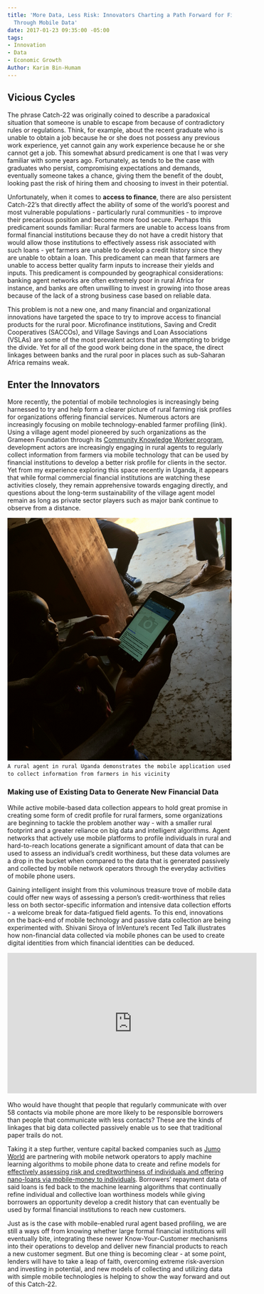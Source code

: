 ```yaml
---
title: 'More Data, Less Risk: Innovators Charting a Path Forward for Financial Inclusion
  Through Mobile Data'
date: 2017-01-23 09:35:00 -05:00
tags:
- Innovation
- Data
- Economic Growth
Author: Karim Bin-Humam
---
```


## Vicious Cycles

The phrase Catch-22 was originally coined to describe a paradoxical situation that someone is unable to escape from because of contradictory rules or regulations. Think, for example, about the recent graduate who is unable to obtain a job because he or she does not possess any previous work experience, yet cannot gain any work experience because he or she cannot get a job. This somewhat absurd predicament is one that I was very familiar with some years ago. Fortunately, as tends to be the case with graduates who persist, compromising expectations and demands, eventually someone takes a chance, giving them the benefit of the doubt, looking past the risk of hiring them and choosing to invest in their potential.

Unfortunately, when it comes to **access to finance**, there are also persistent Catch-22’s that directly affect the ability of some of the world’s poorest and most vulnerable populations - particularly rural communities - to improve their precarious position and become more food secure. Perhaps this predicament sounds familiar: Rural farmers are unable to access loans from formal financial institutions because they do not have a credit history that would allow those institutions to effectively assess risk associated with such loans - yet farmers are unable to develop a credit history since they are unable to obtain a loan. This predicament can mean that farmers are unable to access better quality farm inputs to increase their yields and inputs. This predicament is compounded by geographical considerations: banking agent networks are often extremely poor in rural Africa for instance, and banks are often unwilling to invest in growing into those areas because of the lack of a strong business case based on reliable data.

This problem is not a new one, and many financial and organizational innovations have targeted the space to try to improve access to financial products for the rural poor. Microfinance institutions, Saving and Credit Cooperatives (SACCOs), and Village Savings and Loan Associations (VSLAs) are some of the most prevalent actors that are attempting to bridge the divide. Yet for all of the good work being done in the space, the direct linkages between banks and the rural poor in places such as sub-Saharan Africa remains weak.

## Enter the Innovators

More recently, the potential of mobile technologies is increasingly being harnessed to try and help form a clearer picture of rural farming risk profiles for organizations offering financial services. Numerous actors are increasingly focusing on mobile technology-enabled farmer profiling (link). Using a village agent model pioneered by such organizations as the Grameen Foundation through its [Community Knowledge Worker program](http://www.grameenfoundation.org/resource/lessons-learned-2009-2014-community-knowledge-worker-uganda-program), development actors are increasingly engaging in rural agents to regularly collect information from farmers via mobile technology that can be used by financial institutions to develop a better risk profile for clients in the sector. Yet from my experience exploring this space recently in Uganda, it appears that while formal commercial financial institutions are watching these activities closely, they remain apprehensive towards engaging directly, and questions about the long-term sustainability of the village agent model remain as long as private sector players such as major bank continue to observe from a distance.

![20170123_162209.jpg](/uploads/20170123_162209.jpg)
`A rural agent in rural Uganda demonstrates the mobile application used to collect information from farmers in his vicinity`

### Making use of Existing Data to Generate New Financial Data

While active mobile-based data collection appears to hold great promise in creating some form of credit profile for rural farmers, some organizations are beginning to tackle the problem another way - with a smaller rural footprint and a greater reliance on big data and intelligent algorithms. Agent networks that actively use mobile platforms to profile individuals in rural and hard-to-reach locations generate a significant amount of data that can be used to assess an individual’s credit worthiness, but these data volumes are a drop in the bucket when compared to the data that is generated passively and collected by mobile network operators through the everyday activities of mobile phone users.

Gaining intelligent insight from this voluminous treasure trove of mobile data could offer new ways of assessing a person’s credit-worthiness that relies less on both sector-specific information and intensive data collection efforts - a welcome break for data-fatigued field agents. To this end, innovations on the back-end of mobile technology and passive data collection are being experimented with. Shivani Siroya of InVenture’s recent Ted Talk illustrates how non-financial data collected via mobile phones can be used to create digital identities from which financial identities can be deduced.

<iframe width="560" height="315" src="https://www.youtube.com/embed/kSR8G8mfp84" frameborder="0" allowfullscreen></iframe>

Who would have thought that people that regularly communicate with over 58 contacts via mobile phone are more likely to be responsible borrowers than people that communicate with less contacts? These are the kinds of linkages that big data collected passively enable us to see that traditional paper trails do not.

Taking it a step further, venture capital backed companies such as [Jumo World](https://www.jumo.world/) are partnering with mobile network operators to apply machine learning algorithms to mobile phone data to create and refine models for [effectively assessing risk and creditworthiness of individuals and offering nano-loans via mobile-money to individuals](http://www.cgap.org/blog/finding-%E2%80%9Cwin-win%E2%80%9D-digitally-delivered-consumer-credit). Borrowers’ repayment data of said loans is fed back to the machine learning algorithms that continually refine individual and collective loan worthiness models while giving borrowers an opportunity develop a credit history that can eventually be used by formal financial institutions to reach new customers.

Just as is the case with mobile-enabled rural agent based profiling, we are still a ways off from knowing whether large formal financial institutions will eventually bite, integrating these newer Know-Your-Customer mechanisms into their operations to develop and deliver new financial products to reach a new customer segment. But one thing is becoming clear - at some point, lenders will have to take a leap of faith, overcoming extreme risk-aversion and investing in potential, and new models of collecting and utilizing data with simple mobile technologies is helping to show the way forward and out of this Catch-22.